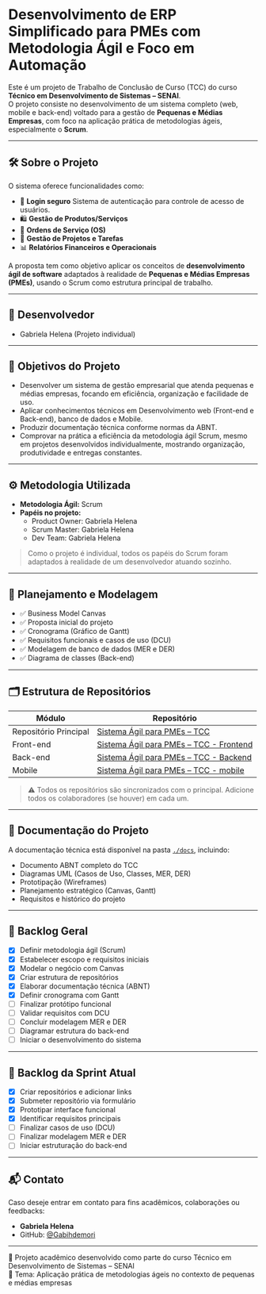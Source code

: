 # Desenvolvimento de ERP Simplificado para PMEs com Metodologia Ágil e Foco em Automação

Este é um projeto de Trabalho de Conclusão de Curso (TCC) do curso **Técnico em Desenvolvimento de Sistemas – SENAI**.  
O projeto consiste no desenvolvimento de um sistema completo (web, mobile e back-end) voltado para a gestão de **Pequenas e Médias Empresas**, com foco na aplicação prática de metodologias ágeis, especialmente o **Scrum**.

---

## 🛠️ Sobre o Projeto

O sistema oferece funcionalidades como:
- 🔐 **Login seguro**
  Sistema de autenticação para controle de acesso de usuários.
- 🛍️ **Gestão de Produtos/Serviços**
- 📝 **Ordens de Serviço (OS)**
- 🚀 **Gestão de Projetos e Tarefas**
- 📊 **Relatórios Financeiros e Operacionais**


A proposta tem como objetivo aplicar os conceitos de **desenvolvimento ágil de software** adaptados à realidade de **Pequenas e Médias Empresas (PMEs)**, usando o Scrum como estrutura principal de trabalho.

---

## 👤 Desenvolvedor

- Gabriela Helena (Projeto individual)

---

## 🎯 Objetivos do Projeto

- Desenvolver um sistema de gestão empresarial que atenda pequenas e médias empresas, focando em eficiência, organização e facilidade de uso.
- Aplicar conhecimentos técnicos em Desenvolvimento web (Front-end e Back-end), banco de dados e Mobile.
- Produzir documentação técnica conforme normas da ABNT.
- Comprovar na prática a eficiência da metodologia ágil Scrum, mesmo em projetos desenvolvidos individualmente, mostrando organização, produtividade e entregas constantes.

---

## ⚙️ Metodologia Utilizada

- **Metodologia Ágil:** Scrum  
- **Papéis no projeto:**  
  - Product Owner: Gabriela Helena  
  - Scrum Master: Gabriela Helena  
  - Dev Team: Gabriela Helena  

> Como o projeto é individual, todos os papéis do Scrum foram adaptados à realidade de um desenvolvedor atuando sozinho.

---

## 🧩 Planejamento e Modelagem

- ✅ Business Model Canvas
- ✅ Proposta inicial do projeto
- ✅ Cronograma (Gráfico de Gantt)
- ✅ Requisitos funcionais e casos de uso (DCU)
- ✅ Modelagem de banco de dados (MER e DER)
- ✅ Diagrama de classes (Back-end)

---

## 🗂 Estrutura de Repositórios

| Módulo        | Repositório                                                                 |
|---------------|------------------------------------------------------------------------------|
| Repositório Principal | [Sistema Ágil para PMEs – TCC](https://github.com/Gabihdemori/Sistema_agil_para_PMEs_TCC) |
| Front-end     | [Sistema Ágil para PMEs – TCC - Frontend](https://github.com/usuario/Sistema_agil_para_PMEs_TCC-frontend)   |
| Back-end      | [Sistema Ágil para PMEs – TCC - Backend](https://github.com/usuario/Sistema_agil_para_PMEs_TCC-backend)     |
| Mobile        | [Sistema Ágil para PMEs – TCC - mobile](https://github.com/usuario/Sistema_agil_para_PMEs_TCC-mobile)       |

> ⚠️ Todos os repositórios são sincronizados com o principal. Adicione todos os colaboradores (se houver) em cada um.

---

## 📄 Documentação do Projeto

A documentação técnica está disponível na pasta [`./docs`](./docs.docx), incluindo:
- Documento ABNT completo do TCC
- Diagramas UML (Casos de Uso, Classes, MER, DER)
- Prototipação (Wireframes)
- Planejamento estratégico (Canvas, Gantt)
- Requisitos e histórico do projeto

---

## 📌 Backlog Geral

- [x] Definir metodologia ágil (Scrum)
- [x] Estabelecer escopo e requisitos iniciais
- [x] Modelar o negócio com Canvas
- [x] Criar estrutura de repositórios
- [x] Elaborar documentação técnica (ABNT)
- [x] Definir cronograma com Gantt
- [ ] Finalizar protótipo funcional
- [ ] Validar requisitos com DCU
- [ ] Concluir modelagem MER e DER
- [ ] Diagramar estrutura do back-end
- [ ] Iniciar o desenvolvimento do sistema

---

## 🔄 Backlog da Sprint Atual

- [x] Criar repositórios e adicionar links
- [x] Submeter repositório via formulário
- [x] Prototipar interface funcional
- [x] Identificar requisitos principais
- [ ] Finalizar casos de uso (DCU)
- [ ] Finalizar modelagem MER e DER
- [ ] Iniciar estruturação do back-end

---

## 📬 Contato

Caso deseje entrar em contato para fins acadêmicos, colaborações ou feedbacks:
- **Gabriela Helena**
- GitHub: [@Gabihdemori](https://github.com/Gabihdemori)

---

📝 Projeto acadêmico desenvolvido como parte do curso Técnico em Desenvolvimento de Sistemas – SENAI  
📍 Tema: Aplicação prática de metodologias ágeis no contexto de pequenas e médias empresas

